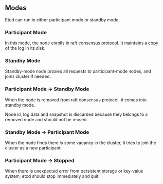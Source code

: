 ## Modes

Etcd can run in either participant mode or standby mode.

### Participant Mode

In this mode, the node enrolls in raft consensus protocol. It maintains a copy of the log in its disk.

### Standby Mode

Standby-mode node proxies all requests to participant-mode nodes, and joins cluster if needed.

### Participant Mode -> Standby Mode

When the node is removed from raft consensus protocol, it comes into standby mode.

Node id, log data and snapshot is discarded because they belongs to a removed node and should not be reused.

### Standby Mode -> Participant Mode

When the node finds there is some vacancy in the cluster, it tries to join the cluster as a new participant.

### Participant Mode -> Stopped

When there is unexpected error from persistent storage or key-value system, etcd should stop immediately and quit.
